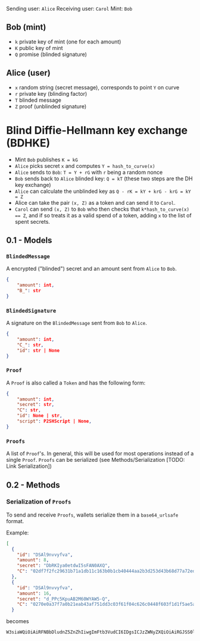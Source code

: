 Sending user: `Alice`
Receiving user: `Carol`
Mint: `Bob`

## Bob (mint)
- `k` private key of mint (one for each amount)
- `K` public key of mint
- `Q` promise (blinded signature)

## Alice (user)
- `x` random string (secret message), corresponds to point `Y` on curve
- `r` private key (blinding factor)
- `T` blinded message
- `Z` proof (unblinded signature)

# Blind Diffie-Hellmann key exchange (BDHKE)
-   Mint `Bob` publishes `K = kG` 
-   `Alice` picks secret `x` and computes `Y = hash_to_curve(x)` 
-   `Alice` sends to `Bob`: `T = Y + rG` with `r` being a random nonce
-   `Bob` sends back to `Alice` blinded key: `Q = kT` (these two steps are the DH key exchange)
-   `Alice` can calculate the unblinded key as `Q - rK = kY + krG - krG = kY = Z`
-   Alice can take the pair `(x, Z)` as a token and can send it to `Carol`.
-   `Carol` can send `(x, Z)` to `Bob` who then checks that `k*hash_to_curve(x) == Z`, and if so treats it as a valid spend of a token, adding `x`  to the list of spent secrets.

## 0.1 - Models

### `BlindedMessage`
A encrypted ("blinded") secret and an amount sent from `Alice` to `Bob`.

```json
{
	"amount": int,
	"B_": str
}
```

### `BlindedSignature`
A signature on the `BlindedMessage` sent from `Bob` to `Alice`.

```json
{
	"amount": int,
	"C_": str,
	"id": str | None
}
```

### `Proof`
A `Proof` is also called a `Token` and has the following form: 

```json
{
	"amount": int, 
	"secret": str,
	"C": str,
	"id": None | str,
	"script": P2SHScript | None,
}
```

### `Proofs`
A list of `Proof`'s. In general, this will be used for most operations instead of a single `Proof`. `Proofs` can be serialized (see Methods/Serialization [TODO: Link Serialization])

## 0.2 - Methods

### Serialization of `Proofs`
To send and receive `Proofs`, wallets serialize them in a `base64_urlsafe` format. 

Example:

```json
[
  {
    "id": "DSAl9nvvyfva",
    "amount": 8,
    "secret": "DbRKIya0etdwI5sFAN0AXQ",
    "C": "02df7f2fc29631b71a1db11c163b0b1cb40444aa2b3d253d43b68d77a72ed2d625"
  },
  {
    "id": "DSAl9nvvyfva",
    "amount": 16,
    "secret": "d_PPc5KpuAB2M60WYAW5-Q",
    "C": "0270e0a37f7a0b21eab43af751dd3c03f61f04c626c0448f603f1d1f5ae5a7d7e6"
  }
```

becomes

```
W3siaWQiOiAiRFNBbDludnZ5ZnZhIiwgImFtb3VudCI6IDgsICJzZWNyZXQiOiAiRGJSS0l5YTBldGR3STVzRkFOMEFYUSIsICJDIjogIjAyZGY3ZjJmYzI5NjMxYjcxYTFkYjExYzE2M2IwYjFjYjQwNDQ0YWEyYjNkMjUzZDQzYjY4ZDc3YTcyZWQyZDYyNSJ9LCB7ImlkIjogIkRTQWw5bnZ2eWZ2YSIsICJhbW91bnQiOiAxNiwgInNlY3JldCI6ICJkX1BQYzVLcHVBQjJNNjBXWUFXNS1RIiwgIkMiOiAiMDI3MGUwYTM3ZjdhMGIyMWVhYjQzYWY3NTFkZDNjMDNmNjFmMDRjNjI2YzA0NDhmNjAzZjFkMWY1YWU1YTdkN2U2In1d
```